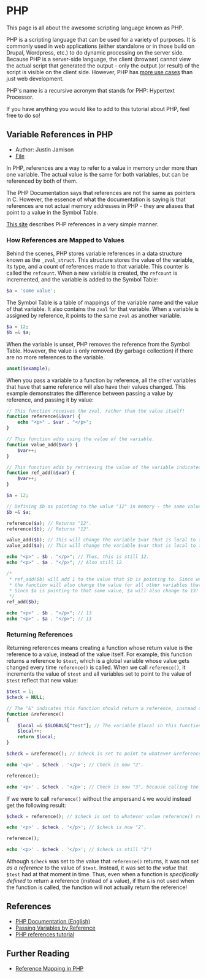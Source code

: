 # PHP #
This page is all about the awesome scripting language known as PHP.

PHP is a scripting language that can be used for a variety of purposes. It is commonly used in web applications (either standalone or in those build on Drupal, Wordpress, etc.) to do dynamic processing on the server side. Because PHP is a server-side language, the client (browser) cannot view the actual script that generated the output - only the output (or result) of the script is visible on the client side. However, PHP has [more use cases](https://secure.php.net/manual/en/intro-whatcando.php) than just web development.

PHP's name is a recursive acronym that stands for PHP: Hypertext Processor.

If you have anything you would like to add to this tutorial about PHP, feel free to do so!

## Variable References in PHP ##

* Author: Justin Jamison
* [File](cyl_Justin.md)

In PHP, references are a way to refer to a value in memory under more than one variable. The actual value is the same for both variables, but can be referenced by both of them.

The PHP Documentation says that references are not the same as pointers in C. However, the essence of what the documentation is saying is that references are not actual memory addresses in PHP - they are aliases that point to a value in the Symbol Table.

[This site](http://code.stephenmorley.org/php/references-tutorial/) describes PHP references in a very simple manner.

### How References are Mapped to Values ###

Behind the scenes, PHP stores variable references in a data structure known as the `_zval_struct`. This structure stores the value of the variable, its type, and a count of references made to that variable. This counter is called the `refcount`. When a new variable is created, the `refcount` is incremented, and the variable is added to the Symbol Table:

```php
$a = 'some value';
```

The Symbol Table is a table of mappings of the variable name and the value of that variable. It also contains the `zval` for that variable. When a variable is assigned by reference, it points to the same `zval` as another variable.

```php
$a = 12;
$b =& $a;
```

When the variable is unset, PHP removes the reference from the Symbol Table. However, the value is only removed (by garbage collection) if there are no more references to the variable.

```php
unset($example);
```

When you pass a variable to a function by reference, all the other variables that have that same reference will also have their values changed. This example demonstrates the difference between passing a value by reference, and passing it by value:

```php
// This function receives the zval, rather than the value itself!
function reference(&$var) { 
	echo "<p>" . $var . "</p>"; 
}

// This function adds using the value of the variable.
function value_add($var) { 
	$var++;
}

// This function adds by retrieving the value of the variable indicated by the zval indicated by $var.
function ref_add(&$var) { 
	$var++;
}

$a = 12;

// Defining $b as pointing to the value "12" in memory - the same value as $a! Both variables point to the same memory object - they have the same zval.
$b =& $a;

reference($a); // Returns "12".
reference($b); // Returns "12".

value_add($b); // This will change the variable $var that is local to the function, but will not change $b! Only the value "12" was passed to the function.
value_add($a); // This will change the variable $var that is local to the function, but will not change $a! Only the value "12" was passed to the function.

echo "<p>" . $b . "</p>"; // Thus, this is still 12.
echo "<p>" . $a . "</p>"; // Also still 12.

/*
 * ref_add($b) will add 1 to the value that $b is pointing to. Since we are passing in the reference to the value "12" (rather than the actual value "12"),
 * the function will also change the value for all other variables that point to that value.
 * Since $a is pointing to that same value, $a will also change to 13!
 */
ref_add($b);

echo "<p>" . $b . "</p>"; // 13
echo "<p>" . $a . "</p>"; // 13
```

### Returning References ###
Returning references means creating a function whose return value is the reference to a value, instead of the value itself. For example, this function returns a reference to `$test`, which is a global variable whose value gets changed every time `reference()` is called. When we call `reference()`, it increments the value of `$test` and all variables set to point to the value of `$test` reflect that new value:

```php
$test = 1;
$check = NULL;

// The "&" indicates this function should return a reference, instead of a value.
function &reference()
{
    $local =& $GLOBALS["test"]; // The variable $local in this function references global variable $test.
    $local++;
    return $local;
}

$check = &reference(); // $check is set to point to whatever &reference() returns. &reference() returns the reference to global variable $test.

echo '<p>' . $check . '</p>'; // Check is now "2".

reference();

echo '<p>' . $check . '</p>'; // Check is now "3", because calling the function reference() again incremented $test's value.
```

If we were to call `reference()` without the ampersand `&` we would instead get the following result:

```php
$check = reference(); // $check is set to whatever value reference() returns. reference() returns "2".

echo '<p>' . $check . '</p>'; // $check is now "2".

reference();

echo '<p>' . $check . '</p>'; // $check is still "2"!
```

Although `$check` was set to the value that `reference()` returns, it was not set *as a reference* to the value of `$test`. Instead, it was set to *the value* that `$test` had at that moment in time. Thus, even when a function is *specifically defined* to return a reference (instead of a value), if the `&` is not used when the function is called, the function will not actually return the reference!

## References ##
 - [PHP Documentation (English)](https://secure.php.net/manual/en/)
 - [Passing Variables by Reference](http://php.net/manual/en/language.references.whatare.php)
 - [PHP references tutorial](http://code.stephenmorley.org/php/references-tutorial/)

## Further Reading ##
 - [Reference Mapping in PHP](http://php.net/manual/en/language.references.unset.php#82955)
